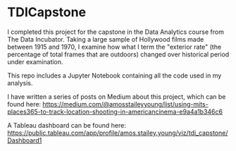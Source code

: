 # TDICapstone
I completed this project for the capstone in the Data Analytics course from The Data Incubator. Taking a large sample of Hollywood films made between 1915 and 1970, I examine how what I term the "exterior rate" (the percentage of total frames that are outdoors) changed over historical period under examination. 

This repo includes a Jupyter Notebook containing all the code used in my analysis. 

I have written a series of posts on Medium about this project, which can be found here: https://medium.com/@amosstaileyyoung/list/using-mits-places365-to-track-location-shooting-in-americancinema-e9a4a1b346c6

A Tableau dashboard can be found here: https://public.tableau.com/app/profile/amos.stailey.young/viz/tdi_capstone/Dashboard1


